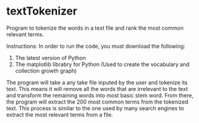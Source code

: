 # textTokenizer
Program to tokenize the words in a text file and rank the most common relevant terms.

Instructions:
In order to run the code, you must download the following:
1. The latest version of Python
2. The matplotlib librabry for Python (Used to create the vocabulary and collection growth graph)

The program will take a any take file inputed by the user and tokenize its text. This means it will
remove all the words that are irrelevant to the text and transform the remaining words into most basic
stem word. From there, the program will extract the 200 most common terms from the tokenized text.
This process is similar to the one used by many search engines to extract the most relevant terms
from a file.
